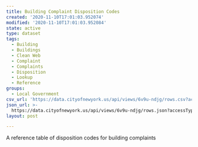 ```yaml
---
title: Building Complaint Disposition Codes
created: '2020-11-10T17:01:03.952074'
modified: '2020-11-10T17:01:03.952084'
state: active
type: dataset
tags:
  - Building
  - Buildings
  - Clean Web
  - Complaint
  - Complaints
  - Disposition
  - Lookup
  - Reference
groups:
  - Local Government
csv_url: 'https://data.cityofnewyork.us/api/views/6v9u-ndjg/rows.csv?accessType=DOWNLOAD'
json_url: >-
  https://data.cityofnewyork.us/api/views/6v9u-ndjg/rows.json?accessType=DOWNLOAD
layout: post

---
```

A reference table of disposition codes for building complaints

